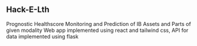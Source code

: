 ## Hack-E-Lth
Prognostic Healthscore Monitoring and Prediction of IB Assets and Parts of given modality
Web app implemented using react and tailwind css,
API for data implemented using flask
